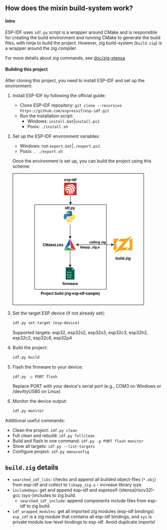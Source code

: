 ## How does the mixin build-system work?

#### Intro

ESP-IDF uses `idf.py` script is a wrapper around CMake and is responsible for creating the build environment and running CMake to generate the build files, with ninja to build the project.
However, zig build-system (`build.zig`) is a wrapper around the zig compiler.

For more details about zig commands, see [doc/zig-xtensa](zig-xtensa.md)

#### Building this project

After cloning this project, you need to install ESP-IDF and set up the environment:

1. Install ESP-IDF by following the official guide:
   - Clone ESP-IDF repository: `git clone --recursive https://github.com/espressif/esp-idf.git`
   - Run the installation script:
     - Windows: `install.bat`|`install.ps1`
     - Posix: `./install.sh`

2. Set up the ESP-IDF environment variables:
   - Windows: run `export.bat`|`./export.ps1`
   - Posix: `. ./export.sh`

   Once the environment is set up, you can build the project using this scheme:

   ![](build-scheme.png)


3. Set the target ESP device (if not already set):
   
   ```bash
   idf.py set-target (esp-device)
   ```
   Supported targets: esp32, esp32s2, esp32s3, esp32c3, esp32h2, esp32c2, esp32c6, esp32p4

4. Build the project:
   ```bash
   idf.py build
   ```
   
5. Flash the firmware to your device:
   ```bash
   idf.py -p PORT flash
   ```   
   Replace PORT with your device's serial port (e.g., COM3 on Windows or /dev/ttyUSB0 on Linux)

6. Monitor the device output:
   ```bash
   idf.py monitor
   ```
Additional useful commands:
- Clean the project: `idf.py clean`
- Full clean and rebuild: `idf.py fullclean`
- Build and flash in one command: `idf.py -p PORT flash monitor`
- Show all targets: `idf.py --list-targets`
- Configure project: `idf.py menuconfig`


## `build.zig` details

- `searched_idf_libs`: checks and append all builded object-files (`*.obj`) from esp-idf and collect to `libapp_zig.a` - increase library size.
- `includeDeps`: get and append esp-idf and espressif-(xtensa|riscv32)-gcc (sys-)includes to zig build.
   - `searched_idf_include`: append components include files from esp-idf to zig build.
- `idf_wrapped_modules`: get all imported zig modules (esp-idf bindings)
   `esp_idf` is a zig module that contains all esp-idf bindings, and `sys` is private module low-level bindings to esp-idf. Avoid duplicate imports!